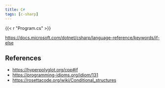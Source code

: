 ```yaml
---
title: C#
tags: [c-sharp]
---
```


{{< r "Program.cs" >}}

<https://docs.microsoft.com/dotnet/csharp/language-reference/keywords/if-else>

## References

- <https://hyperpolyglot.org/cpp#if>
- <https://programming-idioms.org/idiom/131>
- <https://rosettacode.org/wiki/Conditional_structures>
